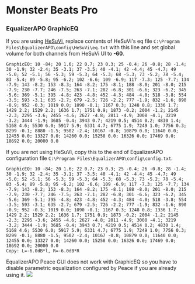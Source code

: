 # Monster Beats Pro
### EqualizerAPO GraphicEQ
If you are using [HeSuVi](https://sourceforge.net/projects/hesuvi/), replace contents of HeSuVi's eq file `C:\Program Files\EqualizerAPO\config\HeSuVi\eq.txt` with this line and set global volume for both channels from HeSuVi UI to **-60**.
```
GraphicEQ: 10 -84; 20 1.6; 22 0.7; 23 0.3; 25 -0.4; 26 -0.8; 28 -1.4; 30 -1.9; 32 -2.4; 35 -3.1; 37 -3.5; 40 -4.1; 42 -4.4; 45 -4.7; 49 -5.0; 52 -5.1; 56 -5.3; 59 -5.3; 64 -5.3; 68 -5.3; 73 -5.2; 78 -5.4; 83 -5.4; 89 -5.8; 95 -6.2; 102 -6.6; 109 -6.9; 117 -7.3; 125 -7.7; 134 -7.9; 143 -8.2; 153 -8.3; 164 -8.2; 175 -8.1; 188 -8.0; 201 -8.0; 215 -7.9; 230 -7.7; 246 -7.5; 263 -7.1; 282 -6.8; 301 -6.6; 323 -6.2; 345 -5.6; 369 -5.1; 395 -4.8; 423 -4.8; 452 -4.3; 484 -4.0; 518 -3.8; 554 -3.5; 593 -3.1; 635 -2.7; 679 -2.5; 726 -2.2; 777 -1.9; 832 -1.6; 890 -0.9; 952 -0.3; 1019 0.0; 1090 -0.1; 1167 0.3; 1248 0.8; 1336 1.7; 1429 2.2; 1529 2.2; 1636 1.7; 1751 0.9; 1873 -0.2; 2004 -1.2; 2145 -2.3; 2295 -3.6; 2455 -4.6; 2627 -4.8; 2811 -4.9; 3008 -4.1; 3219 -3.2; 3444 -1.9; 3685 -0.4; 3943 0.7; 4219 0.5; 4514 0.2; 4830 1.4; 5168 4.6; 5530 6.0; 5917 5.9; 6331 4.7; 6775 1.9; 7249 1.0; 7756 0.3; 8299 -0.1; 8880 -1.5; 9502 -2.4; 10167 -0.8; 10879 0.0; 11640 0.0; 12455 0.0; 13327 0.0; 14260 0.0; 15258 0.0; 16326 0.0; 17469 0.0; 18692 0.0; 20000 0.0
```
If you are not using HeSuVi, copy this to the end of EqualizerAPO configuration file `C:\Program Files\EqualizerAPO\config\config.txt`.
```
GraphicEQ: 10 -84; 20 1.6; 22 0.7; 23 0.3; 25 -0.4; 26 -0.8; 28 -1.4; 30 -1.9; 32 -2.4; 35 -3.1; 37 -3.5; 40 -4.1; 42 -4.4; 45 -4.7; 49 -5.0; 52 -5.1; 56 -5.3; 59 -5.3; 64 -5.3; 68 -5.3; 73 -5.2; 78 -5.4; 83 -5.4; 89 -5.8; 95 -6.2; 102 -6.6; 109 -6.9; 117 -7.3; 125 -7.7; 134 -7.9; 143 -8.2; 153 -8.3; 164 -8.2; 175 -8.1; 188 -8.0; 201 -8.0; 215 -7.9; 230 -7.7; 246 -7.5; 263 -7.1; 282 -6.8; 301 -6.6; 323 -6.2; 345 -5.6; 369 -5.1; 395 -4.8; 423 -4.8; 452 -4.3; 484 -4.0; 518 -3.8; 554 -3.5; 593 -3.1; 635 -2.7; 679 -2.5; 726 -2.2; 777 -1.9; 832 -1.6; 890 -0.9; 952 -0.3; 1019 0.0; 1090 -0.1; 1167 0.3; 1248 0.8; 1336 1.7; 1429 2.2; 1529 2.2; 1636 1.7; 1751 0.9; 1873 -0.2; 2004 -1.2; 2145 -2.3; 2295 -3.6; 2455 -4.6; 2627 -4.8; 2811 -4.9; 3008 -4.1; 3219 -3.2; 3444 -1.9; 3685 -0.4; 3943 0.7; 4219 0.5; 4514 0.2; 4830 1.4; 5168 4.6; 5530 6.0; 5917 5.9; 6331 4.7; 6775 1.9; 7249 1.0; 7756 0.3; 8299 -0.1; 8880 -1.5; 9502 -2.4; 10167 -0.8; 10879 0.0; 11640 0.0; 12455 0.0; 13327 0.0; 14260 0.0; 15258 0.0; 16326 0.0; 17469 0.0; 18692 0.0; 20000 0.0
Copy: L=-6.0dB*l, R=-6.0dB*R
```
EqualizerAPO Peace GUI does not work with GraphicEQ so you have to disable parametric equalization configured by Peace if you are already using it.
![](https://raw.githubusercontent.com/jaakkopasanen/AutoEq/master/results/Headphone.com/innerfidelity/onear/Monster%20Beats%20Pro/Monster%20Beats%20Pro.png)
